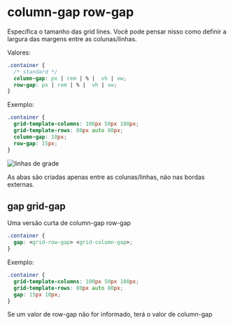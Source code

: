 # column-gap row-gap #

Especifica o tamanho das grid lines. Você pode pensar nisso como definir a largura das margens entre as colunas/linhas.

Valores:

~~~css
.container {
  /* standard */
  column-gap: px | rem | % |  vh | vw;
  row-gap: px | rem | % |  vh | vw;
}
~~~

Exemplo:

~~~css
.container {
  grid-template-columns: 100px 50px 100px;
  grid-template-rows: 80px auto 80px; 
  column-gap: 10px;
  row-gap: 15px;
}
~~~

![linhas de grade](https://css-tricks.com/wp-content/uploads/2018/11/dddgrid-gap.svg)

As abas são criadas apenas entre as colunas/linhas, não nas bordas externas.

## gap grid-gap ##

Uma versão curta de  column-gap row-gap

~~~css
.container {
  gap: <grid-row-gap> <grid-column-gap>;
}
~~~

Exemplo:

~~~css
.container {
  grid-template-columns: 100px 50px 100px;
  grid-template-rows: 80px auto 80px; 
  gap: 15px 10px;
}
~~~

Se um valor de row-gap não for informado, terá o valor de column-gap
